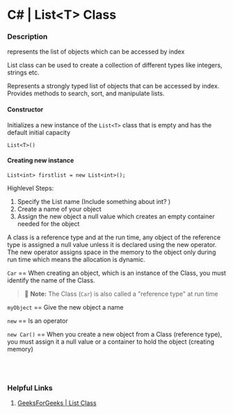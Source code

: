 # C# | List&lt;T> Class


### Description
represents the list of objects which can be accessed by index

List class can be used to create a collection of different types like integers, strings etc.

Represents a strongly typed list of objects that can be accessed by index. Provides methods to search, sort, and manipulate lists.



#### Constructor
Initializes a new instance of the `List<T>` class that is empty and has the default initial capacity

```
List<T>()
```


#### Creating new instance

```
List<int> firstlist = new List<int>();
```

Highlevel Steps:
1. Specify the List name (<span class="warning">Include something about int?</span> ) 
2. Create a name of your object 
3. Assign the new object a null value which creates an empty container needed for the object 

A class is a reference type and at the run time, any object of the reference type is assigned a null value unless it is declared using the new operator. The new operator assigns space in the memory to the object only during run time which means the allocation is dynamic. 

`Car` == When creating an object, which is an instance of the Class, you must identify the name of the Class.  
> :memo: **Note:** The Class (`Car`) is also called a "reference type" at run time    

`myObject` == Give the new object a name  

`new` == Is an operator  

`new Car()` == When you create a new object from a Class (reference type), you must assign it a null value or a container to hold the object (creating memory)

<br/><br/>

### Helpful Links
1. [ GeeksForGeeks | List Class](https://www.geeksforgeeks.org/c-sharp-list-class/#)